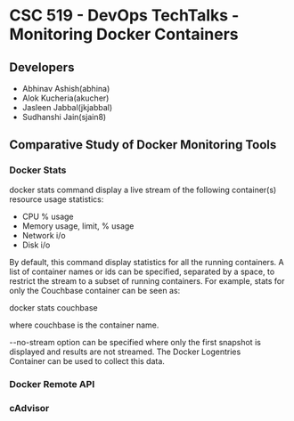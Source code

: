 # CSC 519 - DevOps TechTalks - Monitoring Docker Containers

## Developers

- Abhinav Ashish(abhina)
- Alok Kucheria(akucher)
- Jasleen Jabbal(jkjabbal)
- Sudhanshi Jain(sjain8)

## Comparative Study of Docker Monitoring Tools

### Docker Stats

docker stats command display a live stream of the following container(s) resource usage statistics:

- CPU % usage
- Memory usage, limit, % usage
- Network i/o
- Disk i/o

By default, this command display statistics for all the running containers. A list of container names or ids can be specified, separated by a space, to restrict the stream to a subset of running containers. For example, stats for only the
Couchbase container can be seen as:

docker stats couchbase

where couchbase is the container name.

--no-stream option can be specified where only the first snapshot is displayed and results are not streamed. The Docker Logentries Container can be used to collect
this data.

### Docker Remote API

### cAdvisor

